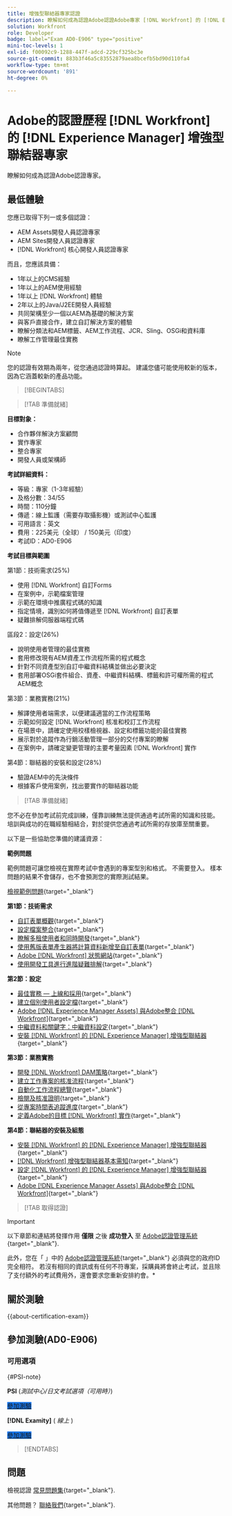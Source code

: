 ```yaml
---
title: 增強型聯結器專家認證
description: 瞭解如何成為認證Adobe認證Adobe專家 [!DNL Workfront] 的 [!DNL Experience Manager]
solution: Workfront
role: Developer
badge: label="Exam AD0-E906" type="positive"
mini-toc-levels: 1
exl-id: f00092c9-1288-447f-adcd-229cf325bc3e
source-git-commit: 883b3f46a5c83552879aea8bcefb5bd90d110fa4
workflow-type: tm+mt
source-wordcount: '891'
ht-degree: 0%

---
```


# Adobe的認證歷程 [!DNL Workfront] 的 [!DNL Experience Manager] 增強型聯結器專家

瞭解如何成為認證Adobe認證專家。

## 最低體驗

您應已取得下列一或多個認證：

* AEM Assets開發人員認證專家
* AEM Sites開發人員認證專家
* [!DNL Workfront] 核心開發人員認證專家

而且，您應該具備：

* 1年以上的CMS經驗
* 1年以上的AEM使用經驗
* 1年以上 [!DNL Workfront] 體驗
* 2年以上的Java/J2EE開發人員經驗
* 共同架構至少一個以AEM為基礎的解決方案
* 與客戶直接合作，建立自訂解決方案的體驗
* 瞭解分類法和AEM標籤、AEM工作流程、JCR、Sling、OSGi和資料庫
* 瞭解工作管理最佳實務

>[!NOTE]
>
>您的認證有效期為兩年，從您通過認證時算起。 建議您儘可能使用較新的版本，因為它涵蓋較新的產品功能。

>[!BEGINTABS]

>[!TAB 準備就緒]

**目標對象：**

* 合作夥伴解決方案顧問
* 實作專家
* 整合專家
* 開發人員或架構師

**考試詳細資料：**

* 等級：專家（1-3年經驗）
* 及格分數：34/55
* 時間：110分鐘
* 傳遞：線上監護（需要存取攝影機）或測試中心監護
* 可用語言：英文
* 費用：225美元（全球） / 150美元（印度）
* 考試ID：AD0-E906

**考試目標與範圍**

第1節：技術需求(25%)

* 使用 [!DNL Workfront] 自訂Forms
* 在案例中，示範檔案管理
* 示範在環境中推廣程式碼的知識
* 指定情境，識別如何將值傳遞至 [!DNL Workfront] 自訂表單
* 疑難排解伺服器端程式碼

區段2：設定(26%)

* 說明使用者管理的最佳實務
* 套用修改現有AEM資產工作流程所需的程式概念
* 針對不同資產型別自訂中繼資料結構並做出必要決定
* 套用部署OSGi套件組合、資產、中繼資料結構、標籤和許可權所需的程式AEM概念

第3節：業務實務(21%)

* 解譯使用者端需求，以便建議適當的工作流程策略
* 示範如何設定 [!DNL Workfront] 核准和校訂工作流程
* 在場景中，請確定使用校樣檢視器、設定和標籤功能的最佳實務
* 展示對於追蹤作為行銷活動管理一部分的交付專案的瞭解
* 在案例中，請確定變更管理的主要考量因素 [!DNL Workfront] 實作

第4節：聯結器的安裝和設定(28%)

* 驗證AEM中的先決條件
* 根據客戶使用案例，找出要實作的聯結器功能

>[!TAB 準備就緒]

您不必在參加考試前完成訓練，僅靠訓練無法提供通過考試所需的知識和技能。 培訓與成功的在職經驗相結合，對於提供您通過考試所需的存放庫至關重要。

以下是一些協助您準備的建議資源：

**範例問題**

範例問題可讓您檢視在實際考試中會遇到的專案型別和格式。 不需要登入。 樣本問題的結果不會儲存，也不會預測您的實際測試結果。

[檢視範例問題](https://scorpion.caveon.com/launchpad/ad3-e906-adobe-workfront-for-experience-manager-enhanced-connector-certified-expert-sample-questions){target="_blank"}

**第1節：技術需求**

* [自訂表單概觀](https://experienceleague.adobe.com/docs/workfront/using/administration-and-setup/customize/custom-forms/custom-forms-overview.html){target="_blank"}
* [設定檔案整合](https://experienceleague.adobe.com/docs/workfront/using/administration-and-setup/configure-integrations/configure-document-integrations.html){target="_blank"}
* [瞭解多租使用者和同時開發](https://experienceleague.adobe.com/docs/experience-manager-learn/assets/deployment/multitenancy-concurrent-article-understand.html){target="_blank"}
* [使用舊版表單產生器將計算資料新增至自訂表單](https://experienceleague.adobe.com/docs/workfront/using/administration-and-setup/customize/custom-forms/custom-form-builder/use-the-custom-form-builder/add-calculated-data-to-custom-form.html){target="_blank"}
* [Adobe [!DNL Workfront] 狀態網站](https://experienceleague.adobe.com/docs/workfront/using/basics/tips-tricks-for-basics/understand-the-status-site.html){target="_blank"}
* [使用開發工具進行進階疑難排解](https://experienceleague.adobe.com/docs/workfront-learn/tutorials-workfront/fusion/troubleshooting-and-error-handling/advanced-troubleshooting-with-the-dev-tool.html){target="_blank"}

**第2節：設定**

* [最佳實務 — 上線和採用](https://experienceleague.adobe.com/docs/workfront-learn/tutorials-workfront/best-practices/onboarding-adoption-bp.html){target="_blank"}
* [建立個別使用者設定檔](https://experienceleague.adobe.com/docs/workfront-learn/tutorials-workfront/administration-and-setup/create-and-manage-users/create-an-individual-user-profile.html){target="_blank"}
* [Adobe [!DNL Experience Manager Assets] 與Adobe整合 [!DNL Workfront]](https://experienceleague.adobe.com/docs/experience-manager-65/assets/integrations/workfront-integrations.html){target="_blank"}
* [中繼資料和關鍵字：中繼資料設定](https://experienceleague.adobe.com/docs/workfront-learn/tutorials-workfront/workfront-dam-program/metadata-and-keywords/metadata-setup.html%3Flang%3Dzh-Hant){target="_blank"}
* [安裝 [!DNL Workfront] 的 [!DNL Experience Manager] 增強型聯結器](https://experienceleague.adobe.com/docs/experience-manager-64/assets/integrations/workfront-connector-install.html){target="_blank"}

**第3節：業務實務**

* [開發 [!DNL Workfront] DAM策略](https://experienceleague.adobe.com/docs/workfront-learn/tutorials-workfront/workfront-dam-program/system-setup/analyze-and-plan-to-develop-a-workfront-dam-strategy.html){target="_blank"}
* [建立工作專案的核准流程](https://experienceleague.adobe.com/docs/workfront/using/administration-and-setup/customize/approvals-milestones/create-approval-processes.html){target="_blank"}
* [自動化工作流程總覽](https://experienceleague.adobe.com/docs/workfront/using/review-and-approve-work/proofing/proofing-overview/automated-workflow.html){target="_blank"}
* [檢閱及核准證明](https://experienceleague.adobe.com/docs/workfront-learn/tutorials-workfront/workfront-proof/review-and-approve-work-for-proof/review-and-approve-a-proof.html){target="_blank"}
* [從專案時間表追蹤進度](https://experienceleague.adobe.com/docs/workfront-learn/tutorials-workfront/manage-work/project-timelines/track-work-progress-from-the-project-timeline.html){target="_blank"}
* [定義Adobe的目標 [!DNL Workfront] 實作](https://experienceleague.adobe.com/docs/workfront/using/administration-and-setup/get-started-administration/define-wf-goals-objectives.html){target="_blank"}

**第4節：聯結器的安裝及組態**

* [安裝 [!DNL Workfront] 的 [!DNL Experience Manager] 增強型聯結器](https://experienceleague.adobe.com/docs/experience-manager-65/assets/integrations/workfront-connector-install.html){target="_blank"}
* [[!DNL Workfront] 增強型聯結器基本需知](https://experienceleague.adobe.com/docs/experience-manager-learn/assets/workfront/enhanced-connector/basics.html%3Flang%3Den){target="_blank"}
* [設定 [!DNL Workfront] 的 [!DNL Experience Manager] 增強型聯結器](https://experienceleague.adobe.com/docs/experience-manager-65/assets/integrations/workfront-connector-configure.html){target="_blank"}
* [Adobe [!DNL Experience Manager Assets] 與Adobe整合 [!DNL Workfront]](https://experienceleague.adobe.com/docs/experience-manager-65/assets/integrations/workfront-integrations.html){target="_blank"}

>[!TAB 取得認證]

>[!IMPORTANT]
>
>以下章節和連結將發揮作用 **僅限**  之後 **成功登入** 至 [Adobe認證管理系統](https://www.certmetrics.com/adobe){target="_blank"}.
>
>此外，您在「 」中的 [Adobe認證管理系統](https://www.certmetrics.com/adobe){target="_blank"} 必須與您的政府ID完全相符。 若沒有相同的資訊或有任何不符專案，採購員將會終止考試，並且除了支付額外的考試費用外，還會要求您重新安排約會。*


## 關於測驗

{{about-certification-exam}}

## 參加測驗(AD0-E906)

### 可用選項

{#PSI-note}

**PSI** (*測試中心/日文考試選項（可用時）*)

<a href="https://www.certmetrics.com/adobe/candidate/psi_sso_adobe.aspx?redir=yes&amp;ec=AD0-E906" target="_blank" class="spectrum-Button spectrum-Button--fill spectrum-Button--accent spectrum-Button--sizeM is-margin-bottom-big-big at-element-click-tracking" style="background-color:#1473E6">

<span class="spectrum-Button-label has-no-wrap">
   參加測驗
</span>
</a>

**[!DNL Examity]** ( *線上* )

<a href="https://www.certmetrics.com/adobe/candidate/examity_sso.aspx?eid=AD0-E906" target="_blank" class="spectrum-Button spectrum-Button--fill spectrum-Button--accent spectrum-Button--sizeM is-margin-bottom-big-big at-element-click-tracking" style="background-color:#1473E6">

<span class="spectrum-Button-label has-no-wrap">
   參加測驗
</span>
</a>

>[!ENDTABS]

## 問題

檢視認證 [常見問題集](https://experienceleague.adobe.com/docs/certification/certification/faq.html){target="_blank"}.

其他問題？ [聯絡我們](mailto:certif@adobe.com){target="_blank"}.
